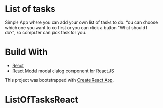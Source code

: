 # List of tasks
Simple App where you can add your own list of tasks to do. You can choose which one you want to do first or you can click a button "What should I do?", so computer can pick task for you. 

# Build With
- [React](https://reactjs.org/)
- [React Modal](https://github.com/reactjs/react-modal) modal dialog component for React.JS

This project was bootstrapped with [Create React App](https://github.com/facebookincubator/create-react-app).


# ListOfTasksReact
